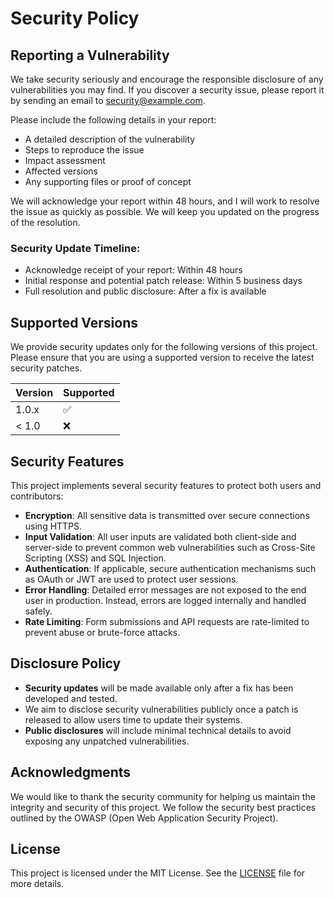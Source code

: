 # Security Policy

## Reporting a Vulnerability

We take security seriously and encourage the responsible disclosure of any vulnerabilities you may find. If you discover a security issue, please report it by sending an email to [security@example.com](mailto:security@example.com).

Please include the following details in your report:
- A detailed description of the vulnerability
- Steps to reproduce the issue
- Impact assessment
- Affected versions
- Any supporting files or proof of concept

We will acknowledge your report within 48 hours, and I will work to resolve the issue as quickly as possible. We will keep you updated on the progress of the resolution.

### Security Update Timeline:
- Acknowledge receipt of your report: Within 48 hours
- Initial response and potential patch release: Within 5 business days
- Full resolution and public disclosure: After a fix is available

## Supported Versions

We provide security updates only for the following versions of this project. Please ensure that you are using a supported version to receive the latest security patches.

| Version | Supported          |
| ------- | ------------------ |
| 1.0.x   | :white_check_mark:  |
| < 1.0   | :x:                |

## Security Features

This project implements several security features to protect both users and contributors:
- **Encryption**: All sensitive data is transmitted over secure connections using HTTPS.
- **Input Validation**: All user inputs are validated both client-side and server-side to prevent common web vulnerabilities such as Cross-Site Scripting (XSS) and SQL Injection.
- **Authentication**: If applicable, secure authentication mechanisms such as OAuth or JWT are used to protect user sessions.
- **Error Handling**: Detailed error messages are not exposed to the end user in production. Instead, errors are logged internally and handled safely.
- **Rate Limiting**: Form submissions and API requests are rate-limited to prevent abuse or brute-force attacks.

## Disclosure Policy

- **Security updates** will be made available only after a fix has been developed and tested.
- We aim to disclose security vulnerabilities publicly once a patch is released to allow users time to update their systems.
- **Public disclosures** will include minimal technical details to avoid exposing any unpatched vulnerabilities.

## Acknowledgments

We would like to thank the security community for helping us maintain the integrity and security of this project. We follow the security best practices outlined by the OWASP (Open Web Application Security Project).

## License

This project is licensed under the MIT License. See the [LICENSE](LICENSE) file for more details.
